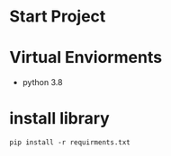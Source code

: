 # Start Project

# Virtual Enviorments
- python 3.8

# install library
```
pip install -r requirments.txt
```